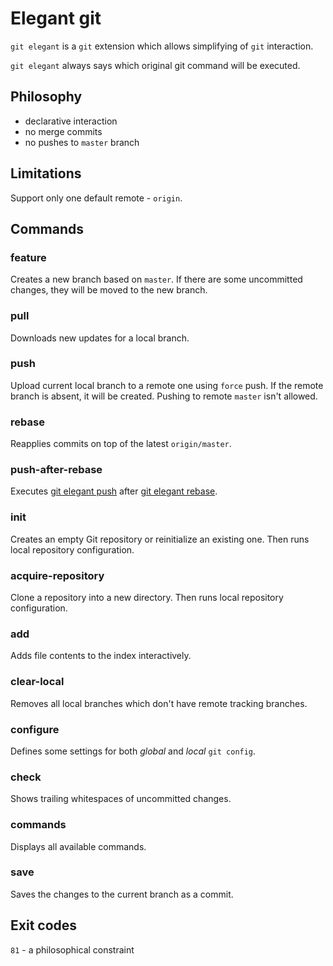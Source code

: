 Elegant git
===========
`git elegant` is a `git` extension which allows simplifying of `git` interaction.

`git elegant` always says which original git command will be executed.

Philosophy
----------
- declarative interaction
- no merge commits
- no pushes to `master` branch

Limitations
-----------
Support only one default remote - `origin`.

Commands
--------
### feature
Creates a new branch based on `master`. If there are some uncommitted changes, they will be moved to the new branch.

### pull
Downloads new updates for a local branch.

### push
Upload current local branch to a remote one using `force` push. If the remote branch is absent, it will be created. Pushing to remote `master` isn't allowed.

### rebase
Reapplies commits on top of the latest `origin/master`.

### push-after-rebase
Executes [git elegant push](#push) after [git elegant rebase](#rebase).

### init
Creates an empty Git repository or reinitialize an existing one. Then runs local repository configuration.

### acquire-repository
Clone a repository into a new directory. Then runs local repository configuration.

### add
Adds file contents to the index interactively.

### clear-local
Removes all local branches which don't have remote tracking branches.

### configure
Defines some settings for both _global_ and _local_ `git config`.

### check
Shows trailing whitespaces of uncommitted changes.

### commands
Displays all available commands.

### save 
Saves the changes to the current branch as a commit.

Exit codes
----------
`81` - a philosophical constraint
